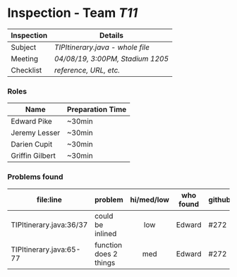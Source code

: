# Inspection - Team *T11* 
 
| Inspection | Details |
| ----- | ----- |
| Subject | *TIPItinerary.java - whole file* |
| Meeting | *04/08/19, 3:00PM, Stadium 1205* |
| Checklist | *reference, URL, etc.* |

### Roles

| Name | Preparation Time |
| ---- | ---- |
| Edward Pike | ~30min |
| Jeremy Lesser | ~30min |
| Darien Cupit | ~30min |
| Griffin Gilbert | ~30min |

### Problems found

| file:line | problem | hi/med/low | who found | github#  |
| --- | --- | :---: | :---: | --- |
| TIPItinerary.java:36/37 |could be inlined|low|Edward|#272|
| TIPItinerary.java:65-77 |function does 2 things|med|Edward|#272|
 
